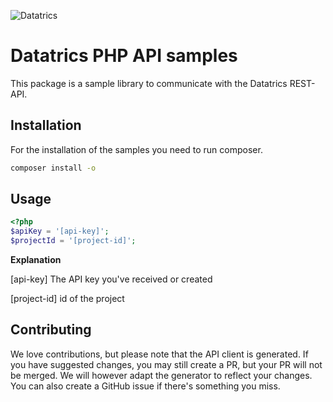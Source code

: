 ![Datatrics](https://www.datatrics.com/wp-content/themes/datatrics/assets/img/logo/logo.png)

# Datatrics PHP API samples
This package is a sample library to communicate with the Datatrics REST-API.

## Installation
For the installation of the samples you need to run composer.

``` bash
composer install -o
```

## Usage

``` php
<?php
$apiKey = '[api-key]';
$projectId = '[project-id]';
```

__Explanation__

[api-key]
The API key you've received or created

[project-id]
id of the project

## Contributing
We love contributions, but please note that the API client is generated. If you have suggested changes, you may still create a PR, but your PR will not be merged. We will however adapt the generator to reflect your changes. You can also create a GitHub issue if there's something you miss.